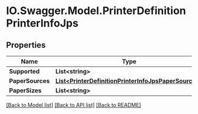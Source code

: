 # IO.Swagger.Model.PrinterDefinitionPrinterInfoJps
## Properties

Name | Type | Description | Notes
------------ | ------------- | ------------- | -------------
**Supported** | **List&lt;string&gt;** |  | [optional] 
**PaperSources** | [**List&lt;PrinterDefinitionPrinterInfoJpsPaperSources&gt;**](PrinterDefinitionPrinterInfoJpsPaperSources.md) |  | [optional] 
**PaperSizes** | **List&lt;string&gt;** |  | [optional] 

[[Back to Model list]](../README.md#documentation-for-models) [[Back to API list]](../README.md#documentation-for-api-endpoints) [[Back to README]](../README.md)


